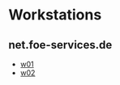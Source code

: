 # Workstations

## net.foe-services.de
- [w01](net.foe-services.de/w01)
- [w02](net.foe-services.de/w02)
